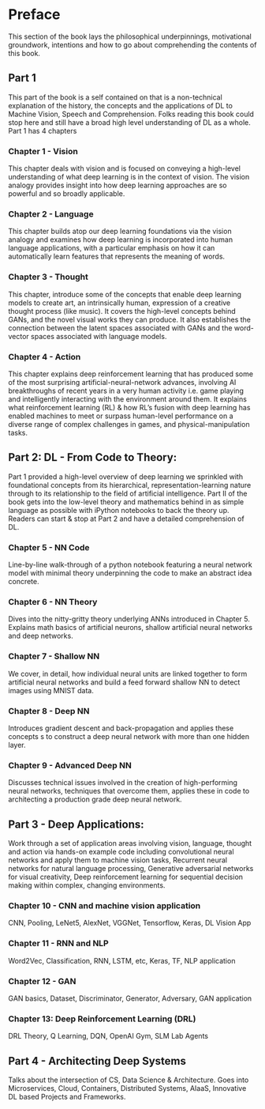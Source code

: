 

# Preface 
This section of the book lays the philosophical underpinnings, motivational groundwork, intentions and how to go about comprehending the contents of this book.






## Part 1 
This part of the book is a self contained on that is a non-technical explanation of the history, the concepts and the applications of DL to Machine Vision, Speech and Comprehension. Folks reading this book could stop here and still have a broad high level understanding of DL as a whole. Part 1 has 4 chapters



### Chapter 1 - Vision

This chapter deals with vision and is focused on conveying a high-level understanding of what deep learning is in the context of vision. The vision analogy provides insight into how deep learning approaches are so powerful and so broadly applicable.



### Chapter 2 - Language

This chapter builds atop our deep learning foundations  via the vision analogy and examines how deep learning is incorporated into human language applications, with a particular emphasis on how it can automatically learn features that represents the meaning of words.



### Chapter 3 - Thought

This chapter, introduce some of the concepts that enable deep learning models to create art, an intrinsically human, expression of a creative thought process (like music). It covers the high-level concepts behind GANs, and  the novel visual works they can produce. It also establishes the connection between the latent spaces associated with GANs and the word-vector spaces associated with language models.



### Chapter 4 - Action 

This chapter explains deep reinforcement learning that has produced some of the most surprising artificial-neural-network advances, involving AI breakthroughs of recent years in a very human activity i.e. game playing and intelligently interacting with the environment around them. It explains what reinforcement learning (RL) & how RL’s fusion with deep learning has enabled machines to meet or surpass human-level performance on a diverse range of complex challenges in games, and physical-manipulation tasks.




## Part 2: DL - From Code to Theory:  


Part 1 provided a high-level overview of deep learning we sprinkled with foundational  concepts from its hierarchical, representation-learning nature through to its relationship to the field of artificial intelligence.  Part II of the book gets into the low-level theory and mathematics behind in as simple language as possible with iPython notebooks to back the theory up. Readers can start & stop at Part 2 and have a detailed comprehension of DL.



### Chapter 5 - NN Code

Line-by-line walk-through of a python notebook featuring a neural network model with minimal  theory underpinning the code to make an abstract idea concrete.





### Chapter 6 - NN Theory 

Dives into the nitty-gritty theory underlying ANNs  introduced in Chapter 5. Explains  math basics of artificial neurons,  shallow artificial neural networks and  deep networks.



### Chapter 7 - Shallow NN

We cover, in detail, how individual neural units are linked together to form artificial neural networks and build a feed forward shallow NN  to detect images using MNIST data.



### Chapter 8 - Deep NN

Introduces gradient descent and back-propagation and applies these concepts s to  construct a deep neural network with more than one hidden layer.



### Chapter 9 - Advanced Deep NN 

Discusses technical issues involved in the creation of high-performing neural networks, techniques that overcome them, applies these in code to architecting a production grade  deep neural network.



## Part 3 - Deep Applications:

Work through a set of application areas involving vision, language, thought and action  via hands-on example code including convolutional neural networks and apply them to machine vision tasks, Recurrent neural networks for natural language processing, Generative adversarial networks for visual creativity,  Deep reinforcement learning for sequential decision making within complex, changing environments.



### Chapter 10 - CNN and machine vision application

CNN, Pooling, LeNet5, AlexNet, VGGNet, Tensorflow, Keras, DL Vision App



### Chapter 11 - RNN and NLP

Word2Vec, Classification, RNN, LSTM, etc, Keras, TF,  NLP application



### Chapter 12 - GAN

GAN basics, Dataset, Discriminator, Generator, Adversary, GAN application



### Chapter 13: Deep Reinforcement Learning (DRL)

DRL Theory, Q Learning, DQN, OpenAI Gym, SLM Lab Agents


## Part 4 - Architecting Deep Systems

Talks about the intersection of CS, Data Science & Architecture. Goes into Microservices, Cloud, Containers, Distributed Systems, AIaaS, Innovative DL based Projects and Frameworks. 

